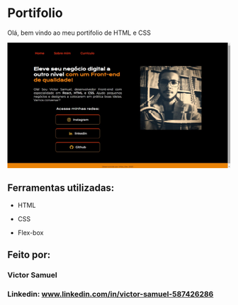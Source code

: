 # Portifolio
Olá, bem vindo ao meu portifolio de HTML e CSS

![image](https://github.com/OZzVitoo/portifolio/blob/main/PritPag.jpg)

## Ferramentas utilizadas:

* HTML

* CSS

* Flex-box

## Feito por:
### Victor Samuel 
### Linkedin: www.linkedin.com/in/victor-samuel-587426286 
